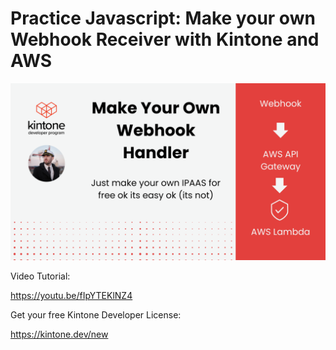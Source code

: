# Practice Javascript: Make your own Webhook Receiver with Kintone and AWS

![youtube-thumbnail](./thumbnail.png)

Video Tutorial:

https://youtu.be/fIpYTEKlNZ4

Get your free Kintone Developer License:

https://kintone.dev/new


